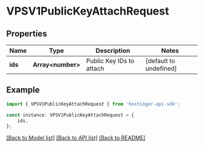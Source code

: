 # VPSV1PublicKeyAttachRequest


## Properties

Name | Type | Description | Notes
------------ | ------------- | ------------- | -------------
**ids** | **Array&lt;number&gt;** | Public Key IDs to attach | [default to undefined]

## Example

```typescript
import { VPSV1PublicKeyAttachRequest } from 'hostinger-api-sdk';

const instance: VPSV1PublicKeyAttachRequest = {
    ids,
};
```

[[Back to Model list]](../README.md#documentation-for-models) [[Back to API list]](../README.md#documentation-for-api-endpoints) [[Back to README]](../README.md)
